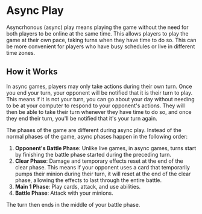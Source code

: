 # Async Play

Asyncrhonous (async) play means playing the game without the need for both players to be online at the same time. This allows players to play the game at their own pace, taking turns when they have time to do so. This can be more convenient for players who have busy schedules or live in different time zones.

## How it Works

In async games, players may only take actions during their own turn. Once you end your turn, your opponent will be notified that it is their turn to play. This means if it is not your turn, you can go about your day without needing to be at your computer to respond to your opponent's actions. They will then be able to take their turn whenever they have time to do so, and once they end their turn, you'll be notified that it's your turn again.

The phases of the game are different during async play. Instead of the normal phases of the game, async phases happen in the following order:

1. **Opponent's Battle Phase**: Unlike live games, in async games, turns start by finishing the battle phase started during the preceding turn.
2. **Clear Phase**: Damage and temporary effects reset at the end of the clear phase. This means if your opponent uses a card that temporarily pumps their minion during their turn, it will reset at the end of the clear phase, allowing the effects to last through the entire battle.
3. **Main 1 Phase**: Play cards, attack, and use abilities.
4. **Battle Phase**: Attack with your minions.

The turn then ends in the middle of your battle phase.
